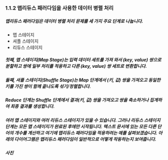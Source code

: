 ### 1.1.2 맵리듀스 패러다임을 사용한 데이터 병렬 처리

##### 맵리듀스 패러다임은 데이터 병렬 처리 문제를 세 가지 주요 단계로 나눕니다.

- 맵 스테이지
- 셔플 스테이지
- 리듀스 스테이지 

##### 첫째, 맵 스테이지(Map Stage)는 입력 데이터 세트를 가져 와서 (key, value) 쌍으로 분할하고 쌍에 일부 처리를 적용하고 다른 (key, value) 쌍 세트로 변환합니다.
##### 둘째, 셔플 스테이지(Shuffle Stage)는 Map 단계에서 (키, 값) 쌍을 가져오고 동일한 키를 가진 쌍이 함께 끝나도록 섞기/정렬합니다.
##### Reduce 단계는 Shuffle 단계에서 결과(키, 값) 쌍을 가져오고 쌍을 축소하거나 집계하여 최종 결과를 생성합니다.

##### 여러 맵 스테이지와 여러 리듀스 스테이지가 있을 수 있습니다. 그러나 리듀스 스테이지 단계는 모든 맵 스테이지가 완료된 후에만 시작됩니다. 텍스트 문서에 있는 모든 다른 단어의 개수를 계산하고 여기에 맵리듀스 패러다임을 적용하려는 예를 살펴보겠습니다. 아래의 다이어그램은 맵리듀스 패러다임이 일반적으로 어떻게 작동하는지 보여줍니다.

##### 사진 
